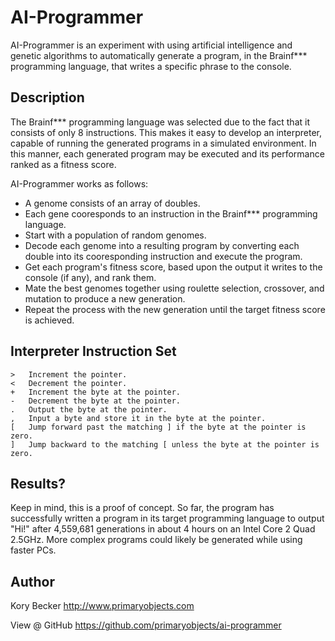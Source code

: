 AI-Programmer
=========

AI-Programmer is an experiment with using artificial intelligence and genetic algorithms to automatically generate a program, in the Brainf*** programming language, that writes a specific phrase to the console.

## Description

The Brainf*** programming language was selected due to the fact that it consists of only 8 instructions. This makes it easy to develop an interpreter, capable of running the generated programs in a simulated environment. In this manner, each generated program may be executed and its performance ranked as a fitness score.

AI-Programmer works as follows:

- A genome consists of an array of doubles.
- Each gene cooresponds to an instruction in the Brainf*** programming language.
- Start with a population of random genomes.
- Decode each genome into a resulting program by converting each double into its cooresponding instruction and execute the program.
- Get each program's fitness score, based upon the output it writes to the console (if any), and rank them.
- Mate the best genomes together using roulette selection, crossover, and mutation to produce a new generation.
- Repeat the process with the new generation until the target fitness score is achieved.

## Interpreter Instruction Set

```
> 	Increment the pointer.
< 	Decrement the pointer.
+ 	Increment the byte at the pointer.
- 	Decrement the byte at the pointer.
. 	Output the byte at the pointer.
, 	Input a byte and store it in the byte at the pointer.
[ 	Jump forward past the matching ] if the byte at the pointer is zero.
] 	Jump backward to the matching [ unless the byte at the pointer is zero.
```

## Results?

Keep in mind, this is a proof of concept. So far, the program has successfully written a program in its target programming language to output "Hi!" after 4,559,681 generations in about 4 hours on an Intel Core 2 Quad 2.5GHz. More complex programs could likely be generated while using faster PCs.

## Author

Kory Becker
http://www.primaryobjects.com

View @ GitHub
https://github.com/primaryobjects/ai-programmer